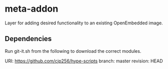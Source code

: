 meta-addon
==========

Layer for adding desired functionality to an existing OpenEmbedded image.

Dependencies
------------

Run git-it.sh from the following to download the correct modules.

URI: https://github.com/cjp256/hype-scripts
	branch: master
	revision: HEAD

